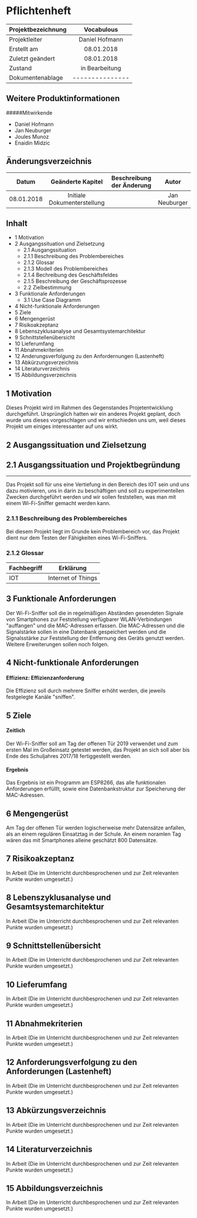 # Pflichtenheft



| Projektbezeichnung | Vocabulous 	 		|
|------------------- |:-------------------: |
| Projektleiter		 | Daniel Hofmann       |
| Erstellt am 		 | 08.01.2018		    |
| Zuletzt geändert	 | 08.01.2018			|
| Zustand			 | in Bearbeitung		|
| Dokumentenablage	 | ---------------		|


## Weitere Produktinformationen
#####Mitwirkende
- Daniel Hofmann
- Jan Neuburger
- Joules Munoz
- Enaidin Midzic


## Änderungsverzeichnis
|          Datum | Geänderte Kapitel | Beschreibung der Änderung|     Autor     |
|------------------------------- |:----------------: | :------------------------:|:-------------: |
| 	  08.01.2018| Initiale Dokumenterstellung            |            |       Jan Neuburger|

## Inhalt

*  1 Motivation
* 2	Ausgangssituation und Zielsetzung
    * 2.1 Ausgangssituation
    * 2.1.1 Beschreibung des Problembereiches
    * 2.1.2 Glossar
    * 2.1.3 Modell des Problembereiches
    * 2.1.4 Bechreibung des Geschäftsfeldes
    * 2.1.5 Beschreibung der Geschäftsprozesse
    * 2.2 Zielbestimmung
* 3 Funktionale Anforderungen
    * 3.1 Use Case Diagramm
* 4 Nicht-funktionale Anforderungen
* 5 Ziele
* 6 Mengengerüst
* 7 Risikoakzeptanz
* 8 Lebenszyklusanalyse und Gesamtsystemarchitektur
* 9 Schnittstellenübersicht
* 10 Lieferumfang
* 11 Abnahmekriterien
* 12 Anderungsverfolgung zu den Anfordernungen (Lastenheft)
* 13 Abkürzungsverzeichnis
* 14 Literaturverzeichnis
* 15 Abbildungsverzeichnis




## 1 Motivation
Dieses Projekt wird im Rahmen des Gegenstandes Projetentwicklung durchgeführt. Ursprünglich hatten wir ein anderes Projekt geplant, doch wurde uns dieses vorgeschlagen und wir entschieden uns um, weil dieses Projekt um einiges interessanter auf uns wirkt.

## 2 Ausgangssituation und Zielsetzung
## 2.1 Ausgangssituation und Projektbegründung
---
Das Projekt soll für uns eine Vertiefung in den Bereich des IOT sein und uns dazu motivieren, uns in darin zu beschäftigen und soll zu experimentellen Zwecken durchgeführt werden und wir sollen feststellen, was man mit einem Wi-Fi-Sniffer gemacht werden kann.

### 2.1.1 Beschreibung des Problembereiches
Bei diesem Projekt liegt im Grunde kein Problembereich vor, das Projekt dient nur dem Testen der Fähigkeiten eines Wi-Fi-Sniffers.

### 2.1.2 Glossar
|          Fachbegriff | Erklärung     |
|------------------------------- | :-------------: |
| 	  IOT    |      Internet of Things|

## 3 Funktionale Anforderungen
Der Wi-Fi-Sniffer soll die in regelmäßigen Abständen gesendeten Signale von Smartphones zur Feststellung verfügbarer WLAN-Verbindungen "auffangen" und die MAC-Adressen erfassen.
Die MAC-Adressen und die Signalstärke sollen in eine Datenbank gespeichert werden und die Signalsstärke zur Feststellung der Entfernung des Geräts genutzt werden.
Weitere Erweiterungen sollen noch folgen.

## 4 Nicht-funktionale Anforderungen

#### Effizienz: Effizienzanforderung
Die Effizienz soll durch mehrere Sniffer erhöht werden, die jeweils festgelegte Kanäle "sniffen".

## 5 Ziele
#### Zeitlich

Der Wi-Fi-Sniffer soll am Tag der offenen Tür 2019 verwendet und zum ersten Mal im Großeinsatz getestet werden, das Projekt an sich soll aber bis Ende des Schuljahres 2017/18 fertiggestellt werden.
#### Ergebnis
Das Ergebnis ist ein Programm am ESP8266, das alle funktionalen Anforderungen erfülllt, sowie eine Datenbankstruktur zur Speicherung der MAC-Adressen. 

## 6 Mengengerüst
Am Tag der offenen Tür werden logischerweise mehr Datensätze anfallen, als an einem regulären Einsatztag in der Schule. An einem noramlen Tag wären das mit Smartphones alleine geschätzt 800 Datensätze.

## 7 Risikoakzeptanz
In Arbeit (Die im Unterricht durchbesprochenen und zur Zeit relevanten Punkte wurden umgesetzt.)

## 8 Lebenszyklusanalyse und Gesamtsystemarchitektur
In Arbeit (Die im Unterricht durchbesprochenen und zur Zeit relevanten Punkte wurden umgesetzt.)

## 9 Schnittstellenübersicht
In Arbeit (Die im Unterricht durchbesprochenen und zur Zeit relevanten Punkte wurden umgesetzt.)

## 10 Lieferumfang
In Arbeit (Die im Unterricht durchbesprochenen und zur Zeit relevanten Punkte wurden umgesetzt.)

## 11 Abnahmekriterien
In Arbeit (Die im Unterricht durchbesprochenen und zur Zeit relevanten Punkte wurden umgesetzt.)

## 12 Anforderungsverfolgung zu den Anforderungen (Lastenheft)
In Arbeit (Die im Unterricht durchbesprochenen und zur Zeit relevanten Punkte wurden umgesetzt.)

## 13 Abkürzungsverzeichnis
In Arbeit (Die im Unterricht durchbesprochenen und zur Zeit relevanten Punkte wurden umgesetzt.)

## 14 Literaturverzeichnis
In Arbeit (Die im Unterricht durchbesprochenen und zur Zeit relevanten Punkte wurden umgesetzt.)
## 15 Abbildungsverzeichnis
In Arbeit (Die im Unterricht durchbesprochenen und zur Zeit relevanten Punkte wurden umgesetzt.)
